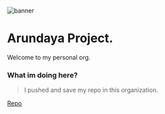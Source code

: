 ![banner]()

# Arundaya Project.

Welcome to my personal org.

### What im doing here?

> I pushed and save my repo in this organization.

[Repo]()
